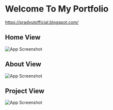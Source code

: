 # Welcome To My Portfolio
https://pradyutofficial.blogspot.com/
## Home View

![App Screenshot](https://blogger.googleusercontent.com/img/a/AVvXsEhc01q1ESViFLCo2QNVMqmrOC8dqCbHd5wxcfa2GTFqSVNFjCOLTnHBuWJNAFk4xmX1P6R9ObhUgmzJl2eCeufWIpNSBvEzgZzVbiHaxYLnheT0sTqzhWlcj6h09D9y1VnH23nehxWU_C_hhiyDr6gzbzFc6uR6AVrrd6oaKzOkyWR2rRcv4vh1mNpL0g=s16000)

## About View
![App Screenshot](https://blogger.googleusercontent.com/img/a/AVvXsEio80sZlFoTzk8S22G9cD5ODkrrGB5o34yIIzeUYt2ltvey3v4yDaa6YACUoDdfZRocK8TsmqvbbQ1q5lh3iJXIxkp8G9ADeEeNnlxxNN_lbc78vMLT_DxqEf81pQVJ7LsKBjwSeY4PGdQpEMVdGoa2SILgqwiGEm3s-ffqXYtyZK14IpirExQH-uv_jA=s16000)

## Project View
![App Screenshot](https://blogger.googleusercontent.com/img/a/AVvXsEjx7BU7RdWCk6FP09LdiQrtRtZjnvnsRFUsvPvYFYBC9bSAW1CfLbIousr1g-yElHGpTa8_ACNlGAALVPfKYL4Bk0Won_jm1Vyt7J6LsMwS8enRtQ0tOA5XRUTPQULFdtOdxqiY9GePWjagQtCQD1b4JStHxV8P1ytHYMhOGVjEj6qMlOVWpVl7n4xohg=s16000)
